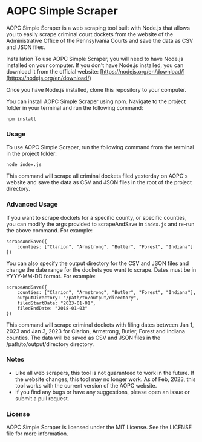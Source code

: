 # AOPC Simple Scraper

AOPC Simple Scraper is a web scraping tool built with Node.js that allows you to easily scrape criminal court dockets from the website of the Administrative Office of the Pennsylvania Courts and save the data as CSV and JSON files.

Installation
To use AOPC Simple Scraper, you will need to have Node.js installed on your computer. If you don't have Node.js installed, you can download it from the official website: [https://nodejs.org/en/download/](https://nodejs.org/en/download/)

Once you have Node.js installed, clone this repository to your computer.

You can install AOPC Simple Scraper using npm. Navigate to the project folder in your terminal and run the following command:

```
npm install
```

### Usage
To use AOPC Simple Scraper, run the following command from the terminal in the project folder:

```
node index.js
```

This command will scrape all criminal dockets filed yesterday on AOPC's website and save the data as CSV and JSON files in the root of the project directory.

### Advanced Usage
If you want to scrape dockets for a specific county, or specific counties, you can modify the args provided to scrapeAndSave in  `index.js` and re-run the above command. For example:

```
scrapeAndSave({
    counties: ["Clarion", "Armstrong", "Butler", "Forest", "Indiana"]
})
```

You can also specify the output directory for the CSV and JSON files and change the date range for the dockets you want to scrape. Dates must be in YYYY-MM-DD format. For example:

```
scrapeAndSave({
    counties: ["Clarion", "Armstrong", "Butler", "Forest", "Indiana"],
    outputDirectory: "/path/to/output/directory",
    filedStartDate: "2023-01-01",
    filedEndDate: "2018-01-03"
})
```

This command will scrape criminal dockets with filing dates between Jan 1, 2023 and Jan 3, 2023 for Clarion, Armstrong, Butler, Forest and Indiana counties. The data will be saved as CSV and JSON files in the /path/to/output/directory directory.

### Notes
- Like all web scrapers, this tool is not guaranteed to work in the future. If the website changes, this tool may no longer work. As of Feb, 2023, this tool works with the current version of the AOPC website.
- If you find any bugs or have any suggestions, please open an issue or submit a pull request.

### License
AOPC Simple Scraper is licensed under the MIT License. See the LICENSE file for more information.